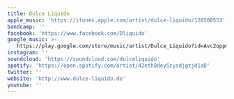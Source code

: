 ```yaml
---
title: Dulce Liquido
apple_music: 'https://itunes.apple.com/artist/dulce-liquido/128500553'
bandcamp: ''
facebook: 'https://www.facebook.com/Dliquido'
google_music: >-
   https://play.google.com/store/music/artist/Dulce_Liquido?id=Avc2oppmu3q2cl4xglyvns3buja
instagram: ''
soundcloud: 'https://soundcloud.com/dulceliquido'
spotify: 'https://open.spotify.com/artist/42eth8deySzysdjgtjd1aD'
twitter: ''
website: 'http://www.dulce-liquido.de'
youtube: ''
---
```

